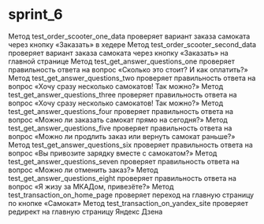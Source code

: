 # sprint_6

Метод test_order_scooter_one_data проверяет вариант заказа самоката через кнопку «Заказать» в хедере
Метод test_order_scooter_second_data проверяет вариант заказа самоката через кнопку «Заказать» на главной странице
Метод test_get_answer_questions_one проверяет правильность ответа на вопрос «Сколько это стоит? И как оплатить?»
Метод test_get_answer_questions_two проверяет правильность ответа на вопрос «Хочу сразу несколько самокатов! Так можно?»
Метод test_get_answer_questions_three проверяет правильность ответа на вопрос «Хочу сразу несколько самокатов! Так можно?»
Метод test_get_answer_questions_four проверяет правильность ответа на вопрос «Можно ли заказать самокат прямо на сегодня?»
Метод test_get_answer_questions_five проверяет правильность ответа на вопрос «Можно ли продлить заказ или вернуть самокат раньше?»
Метод test_get_answer_questions_six проверяет правильность ответа на вопрос «Вы привозите зарядку вместе с самокатом?»
Метод test_get_answer_questions_seven проверяет правильность ответа на вопрос «Можно ли отменить заказ?»
Метод test_get_answer_questions_eight проверяет правильность ответа на вопрос «Я жизу за МКАДом, привезёте?»
Метод test_transaction_on_home_page проверяет переход на главную страницу по кнопке «Самокат»
Метод test_transaction_on_yandex_site проверяет редирект на главную страницу Яндекс Дзена